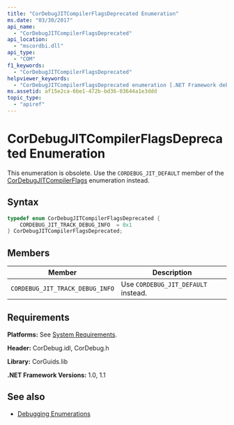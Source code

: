 ```yaml
---
title: "CorDebugJITCompilerFlagsDeprecated Enumeration"
ms.date: "03/30/2017"
api_name: 
  - "CorDebugJITCompilerFlagsDeprecated"
api_location: 
  - "mscordbi.dll"
api_type: 
  - "COM"
f1_keywords: 
  - "CorDebugJITCompilerFlagsDeprecated"
helpviewer_keywords: 
  - "CorDebugJITCompilerFlagsDeprecated enumeration [.NET Framework debugging]"
ms.assetid: af15e2ca-6be1-472b-bd36-03644a1e3ddd
topic_type: 
  - "apiref"
---
```

# CorDebugJITCompilerFlagsDeprecated Enumeration
This enumeration is obsolete. Use the `CORDEBUG_JIT_DEFAULT` member of the [CorDebugJITCompilerFlags](cordebugjitcompilerflags-enumeration.md) enumeration instead.  
  
## Syntax  
  
```cpp  
typedef enum CorDebugJITCompilerFlagsDeprecated {  
    CORDEBUG_JIT_TRACK_DEBUG_INFO  = 0x1  
} CorDebugJITCompilerFlagsDeprecated;  
```  
  
## Members  
  
|Member|Description|  
|------------|-----------------|  
|`CORDEBUG_JIT_TRACK_DEBUG_INFO`|Use `CORDEBUG_JIT_DEFAULT` instead.|  
  
## Requirements  
 **Platforms:** See [System Requirements](../../get-started/system-requirements.md).  
  
 **Header:** CorDebug.idl, CorDebug.h  
  
 **Library:** CorGuids.lib  
  
 **.NET Framework Versions:** 1.0, 1.1  
  
## See also

- [Debugging Enumerations](debugging-enumerations.md)
